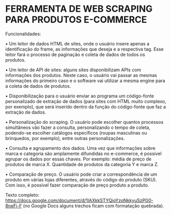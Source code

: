 # FERRAMENTA DE WEB SCRAPING PARA PRODUTOS E-COMMERCE


Funcionalidades:

•	Um leitor de dados HTML de sites, onde o usuário insere apenas a identificação do frame, as informações que deseja e a respectiva tag. Esse leitor fará o processo de paginação e coleta de dados de todos os produtos.

•	Um leitor de API de sites: alguns sites disponibilizam APIs com informações dos produtos. Neste caso, o usuário vai passar as mesmas informações do primeiro caso e o software vai utilizar a mesma engine para a coleta de dados de produtos.

•	Disponibilização para o usuário enviar ao programa um código-fonte personalizado de extração de dados (para sites com HTML muito complexo, por exemplo), que será inserido dentro da função do código-fonte que faz a extração de dados. 

•	Personalização do scraping. O usuário pode escolher quantos processos simultâneos vão fazer a consulta, personalizando o tempo de coleta, podendo-se escolher catálogos específicos (roupas masculinas ou brinquedos, por exemplo), entre outras personalizações.

•	Consulta e agrupamento dos dados. Uma vez que informações sobre marca e categoria são amplamente difundidas no e-commerce, é possível agrupar os dados por essas chaves. Por exemplo: média de preço de produtos de marca X. Quantidade de produtos da categoria Y e marca Z.

•	Comparação de preço. O usuário pode criar a correspondência de um produto em várias lojas diferentes, através do código do produto (SKU). Com isso, é possível fazer comparação de preço produto a produto. 

Texto completo: https://docs.google.com/document/d/1IAXkkSTYQioYzoNkkyuSzPG0-8neFi-F (no Google Docs alguns trechos ficam com formatação quebrada).
